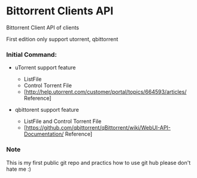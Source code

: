 # Bittorrent Clients API
Bittorrent Client API of clients

First edition only support utorrent, qbittorrent

### Initial Command:
  * uTorrent support feature
    * ListFile 
    * Control Torrent File
    * [http://help.utorrent.com/customer/portal/topics/664593/articles/ Reference]
  
  * qbittorent support feature
    * ListFile and Control Torrent File
    * [https://github.com/qbittorrent/qBittorrent/wiki/WebUI-API-Documentation/ Reference]

### Note
This is my first public git repo and practics how to use git hub please don't hate me :)